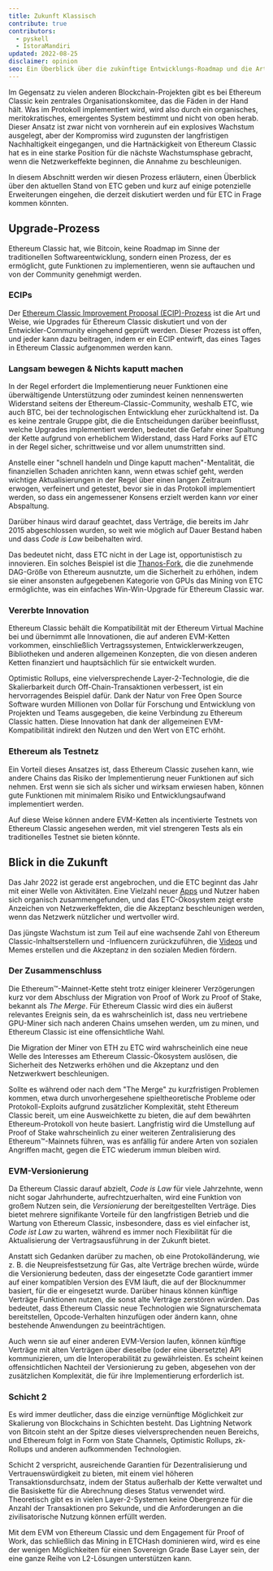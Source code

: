 ```yaml
---
title: Zukunft Klassisch
contribute: true
contributors:
  - pyskell
  - IstoraMandiri
updated: 2022-08-25
disclaimer: opinion
seo: Ein Überblick über die zukünftige Entwicklungs-Roadmap und die Art und Weise, wie Entscheidungen im Ethereum Classic-Ökosystem getroffen werden, basierend auf dessen Geschichte und Prinzipien.
---
```


Im Gegensatz zu vielen anderen Blockchain-Projekten gibt es bei Ethereum Classic kein zentrales Organisationskomitee, das die Fäden in der Hand hält. Was im Protokoll implementiert wird, wird also durch ein organisches, meritokratisches, emergentes System bestimmt und nicht von oben herab. Dieser Ansatz ist zwar nicht von vornherein auf ein explosives Wachstum ausgelegt, aber der Kompromiss wird zugunsten der langfristigen Nachhaltigkeit eingegangen, und die Hartnäckigkeit von Ethereum Classic hat es in eine starke Position für die nächste Wachstumsphase gebracht, wenn die Netzwerkeffekte beginnen, die Annahme zu beschleunigen.

In diesem Abschnitt werden wir diesen Prozess erläutern, einen Überblick über den aktuellen Stand von ETC geben und kurz auf einige potenzielle Erweiterungen eingehen, die derzeit diskutiert werden und für ETC in Frage kommen könnten.

## Upgrade-Prozess

Ethereum Classic hat, wie Bitcoin, keine Roadmap im Sinne der traditionellen Softwareentwicklung, sondern einen Prozess, der es ermöglicht, gute Funktionen zu implementieren, wenn sie auftauchen und von der Community genehmigt werden.

### ECIPs

Der [Ethereum Classic Improvement Proposal (ECIP)-Prozess](/development/ecips) ist die Art und Weise, wie Upgrades für Ethereum Classic diskutiert und von der Entwickler-Community eingehend geprüft werden. Dieser Prozess ist offen, und jeder kann dazu beitragen, indem er ein ECIP entwirft, das eines Tages in Ethereum Classic aufgenommen werden kann.

### Langsam bewegen & Nichts kaputt machen

In der Regel erfordert die Implementierung neuer Funktionen eine überwältigende Unterstützung oder zumindest keinen nennenswerten Widerstand seitens der Ethereum-Classic-Community, weshalb ETC, wie auch BTC, bei der technologischen Entwicklung eher zurückhaltend ist. Da es keine zentrale Gruppe gibt, die die Entscheidungen darüber beeinflusst, welche Upgrades implementiert werden, bedeutet die Gefahr einer Spaltung der Kette aufgrund von erheblichem Widerstand, dass Hard Forks auf ETC in der Regel sicher, schrittweise und vor allem unumstritten sind.

Anstelle einer "schnell handeln und Dinge kaputt machen"-Mentalität, die finanziellen Schaden anrichten kann, wenn etwas schief geht, werden wichtige Aktualisierungen in der Regel über einen langen Zeitraum erwogen, verfeinert und getestet, bevor sie in das Protokoll implementiert werden, so dass ein angemessener Konsens erzielt werden kann _vor_ einer Abspaltung.

Darüber hinaus wird darauf geachtet, dass Verträge, die bereits im Jahr 2015 abgeschlossen wurden, so weit wie möglich auf Dauer Bestand haben und dass _Code is Law_ beibehalten wird.

Das bedeutet nicht, dass ETC nicht in der Lage ist, opportunistisch zu innovieren. Ein solches Beispiel ist die [Thanos-Fork](/knowledge/forks#thanos), die die zunehmende DAG-Größe von Ethereum ausnutzte, um die Sicherheit zu erhöhen, indem sie einer ansonsten aufgegebenen Kategorie von GPUs das Mining von ETC ermöglichte, was ein einfaches Win-Win-Upgrade für Ethereum Classic war.

### Vererbte Innovation

Ethereum Classic behält die Kompatibilität mit der Ethereum Virtual Machine bei und übernimmt alle Innovationen, die auf anderen EVM-Ketten vorkommen, einschließlich Vertragssystemen, Entwicklerwerkzeugen, Bibliotheken und anderen allgemeinen Konzepten, die von diesen anderen Ketten finanziert und hauptsächlich für sie entwickelt wurden.

Optimistic Rollups, eine vielversprechende Layer-2-Technologie, die die Skalierbarkeit durch Off-Chain-Transaktionen verbessert, ist ein hervorragendes Beispiel dafür. Dank der Natur von Free Open Source Software wurden Millionen von Dollar für Forschung und Entwicklung von Projekten und Teams ausgegeben, die keine Verbindung zu Ethereum Classic hatten. Diese Innovation hat dank der allgemeinen EVM-Kompatibilität indirekt den Nutzen und den Wert von ETC erhöht.

### Ethereum als Testnetz

Ein Vorteil dieses Ansatzes ist, dass Ethereum Classic zusehen kann, wie andere Chains das Risiko der Implementierung neuer Funktionen auf sich nehmen. Erst wenn sie sich als sicher und wirksam erwiesen haben, können gute Funktionen mit minimalem Risiko und Entwicklungsaufwand implementiert werden.

Auf diese Weise können andere EVM-Ketten als incentivierte Testnets von Ethereum Classic angesehen werden, mit viel strengeren Tests als ein traditionelles Testnet sie bieten könnte.

## Blick in die Zukunft

Das Jahr 2022 ist gerade erst angebrochen, und die ETC beginnt das Jahr mit einer Welle von Aktivitäten. Eine Vielzahl neuer [Apps](/services/apps) und Nutzer haben sich organisch zusammengefunden, und das ETC-Ökosystem zeigt erste Anzeichen von Netzwerkeffekten, die die Akzeptanz beschleunigen werden, wenn das Netzwerk nützlicher und wertvoller wird.

Das jüngste Wachstum ist zum Teil auf eine wachsende Zahl von Ethereum Classic-Inhaltserstellern und -Influencern zurückzuführen, die [Videos](/videos) und Memes erstellen und die Akzeptanz in den sozialen Medien fördern.

### Der Zusammenschluss

Die Ethereum™-Mainnet-Kette steht trotz einiger kleinerer Verzögerungen kurz vor dem Abschluss der Migration von Proof of Work zu Proof of Stake, bekannt als _The Merge_. Für Ethereum Classic wird dies ein äußerst relevantes Ereignis sein, da es wahrscheinlich ist, dass neu vertriebene GPU-Miner sich nach anderen Chains umsehen werden, um zu minen, und Ethereum Classic ist eine offensichtliche Wahl.

Die Migration der Miner von ETH zu ETC wird wahrscheinlich eine neue Welle des Interesses am Ethereum Classic-Ökosystem auslösen, die Sicherheit des Netzwerks erhöhen und die Akzeptanz und den Netzwerkwert beschleunigen.

Sollte es während oder nach dem "The Merge" zu kurzfristigen Problemen kommen, etwa durch unvorhergesehene spieltheoretische Probleme oder Protokoll-Exploits aufgrund zusätzlicher Komplexität, steht Ethereum Classic bereit, um eine Ausweichkette zu bieten, die auf dem bewährten Ethereum-Protokoll von heute basiert. Langfristig wird die Umstellung auf Proof of Stake wahrscheinlich zu einer weiteren Zentralisierung des Ethereum™-Mainnets führen, was es anfällig für andere Arten von sozialen Angriffen macht, gegen die ETC wiederum immun bleiben wird.

### EVM-Versionierung

Da Ethereum Classic darauf abzielt, _Code is Law_ für viele Jahrzehnte, wenn nicht sogar Jahrhunderte, aufrechtzuerhalten, wird eine Funktion von großem Nutzen sein, die _Versionierung_ der bereitgestellten Verträge. Dies bietet mehrere signifikante Vorteile für den langfristigen Betrieb und die Wartung von Ethereum Classic, insbesondere, dass es viel einfacher ist, _Code ist Law_ zu warten, während es immer noch Flexibilität für die Aktualisierung der Vertragsausführung in der Zukunft bietet.

Anstatt sich Gedanken darüber zu machen, ob eine Protokolländerung, wie z. B. die Neupreisfestsetzung für Gas, alte Verträge brechen würde, würde die Versionierung bedeuten, dass der eingesetzte Code garantiert immer auf einer kompatiblen Version des EVM läuft, die auf der Blocknummer basiert, für die er eingesetzt wurde. Darüber hinaus können künftige Verträge Funktionen nutzen, die sonst alte Verträge zerstören würden. Das bedeutet, dass Ethereum Classic neue Technologien wie Signaturschemata bereitstellen, Opcode-Verhalten hinzufügen oder ändern kann, ohne bestehende Anwendungen zu beeinträchtigen.

Auch wenn sie auf einer anderen EVM-Version laufen, können künftige Verträge mit alten Verträgen über dieselbe (oder eine übersetzte) API kommunizieren, um die Interoperabilität zu gewährleisten. Es scheint keinen offensichtlichen Nachteil der Versionierung zu geben, abgesehen von der zusätzlichen Komplexität, die für ihre Implementierung erforderlich ist.

### Schicht 2

Es wird immer deutlicher, dass die einzige vernünftige Möglichkeit zur Skalierung von Blockchains in Schichten besteht. Das Lightning Network von Bitcoin steht an der Spitze dieses vielversprechenden neuen Bereichs, und Ethereum folgt in Form von State Channels, Optimistic Rollups, zk-Rollups und anderen aufkommenden Technologien.

Schicht 2 verspricht, ausreichende Garantien für Dezentralisierung und Vertrauenswürdigkeit zu bieten, mit einem viel höheren Transaktionsdurchsatz, indem der Status außerhalb der Kette verwaltet und die Basiskette für die Abrechnung dieses Status verwendet wird. Theoretisch gibt es in vielen Layer-2-Systemen keine Obergrenze für die Anzahl der Transaktionen pro Sekunde, und die Anforderungen an die zivilisatorische Nutzung können erfüllt werden.

Mit dem EVM von Ethereum Classic und dem Engagement für Proof of Work, das schließlich das Mining in ETCHash dominieren wird, wird es eine der wenigen Möglichkeiten für einen Sovereign Grade Base Layer sein, der eine ganze Reihe von L2-Lösungen unterstützen kann.
